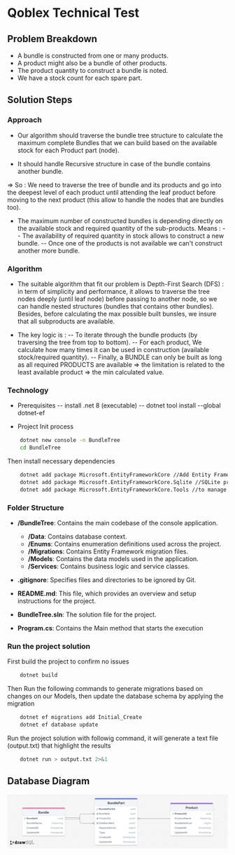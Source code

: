 # Qoblex Technical Test

## Problem Breakdown

- A bundle is constructed from one or many products.
- A product might also be a bundle of other products.
- The product quantity to construct a bundle is noted.
- We have a stock count for each spare part.

## Solution Steps

### Approach

- Our algorithm should traverse the bundle tree structure to calculate the maximum complete Bundles that we can build based on the available stock for each Product part (node).

- It should handle Recursive structure in case of the bundle contains another bundle.

=> So : We need to traverse the tree of bundle and its products and go into the deepest level of each product until attending the leaf product before moving to the next product (this allow to handle the nodes that are bundles too).

- The maximum number of constructed bundles is depending directly on the available stock and required quantity of the sub-products.
Means :
    -- The availability of required quantity in stock allows to construct a new bundle.
    -- Once one of the products is not available we can't construct another more bundle.

### Algorithm

- The suitable algorithm that fit our problem is Depth-First Search (DFS) : in term of simplicity and performance, it allows to traverse the tree nodes deeply (until leaf node) before passing to another node, so we can handle nested structures (bundles that contains other bundles). Besides, before calculating the max possible built bunsles, we insure that all subproducts are available.

- The key logic is :
    -- To iterate through the bundle products (by traversing the tree from top to bottom).
    -- For each product, We calculate how many times it can be used in construction (available stock/required quantity).
    -- Finally, a BUNDLE can only be built as long as all required PRODUCTS are available => the limitation is related to the least available product => the min calculated value.

### Technology

- Prerequisites
    -- install .net 8 (executable)
    -- dotnet tool install --global dotnet-ef

- Project Init process

```bash
    dotnet new console -n BundleTree
    cd BundleTree
```

Then install necessary dependencies

```bash
    dotnet add package Microsoft.EntityFrameworkCore //Add Entity Framework Core
    dotnet add package Microsoft.EntityFrameworkCore.Sqlite //SQLite provider for database
    dotnet add package Microsoft.EntityFrameworkCore.Tools //to manage migrations
```

### Folder Structure

- **/BundleTree**: Contains the main codebase of the console application.
  - **/Data**: Contains database context.
  - **/Enums**: Contains enumeration definitions used across the project.
  - **/Migrations**: Contains Entity Framework migration files.
  - **/Models**: Contains the data models used in the application.
  - **/Services**: Contains business logic and service classes.

- **.gitignore**: Specifies files and directories to be ignored by Git.

- **README.md**: This file, which provides an overview and setup instructions for the project.

- **BundleTree.sln**: The solution file for the project.

- **Program.cs**: Contains the Main method that starts the execution

### Run the project solution

First build the project to confirm no issues

```bash
    dotnet build
```

Then Run the following commands to generate migrations based on changes on our Models, then update the database schema by applying the migration

```bash
    dotnet ef migrations add Initial_Create
    dotnet ef database update
```

Run the project solution with followig command, it will generate a text file (output.txt) that highlight the results

```bash
    dotnet run > output.txt 2>&1
```

## Database Diagram

![Database Diagram](images/db-schema.png)
